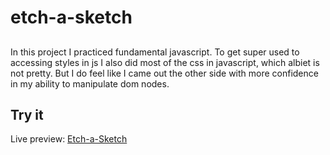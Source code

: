 # etch-a-sketch

##

In this project I practiced fundamental javascript. To get super used to accessing styles in js I also did most of the css in
javascript, which albiet is not pretty. But I do feel like I came out the
other side with more confidence in my ability to manipulate dom nodes.

## Try it

Live preview: [Etch-a-Sketch](https://sebiprograms.github.io/etch-a-sketch/)
